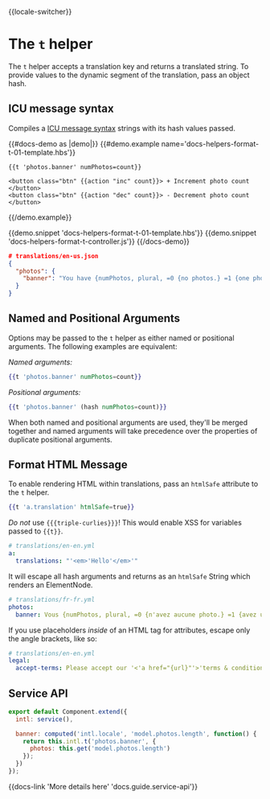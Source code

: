 {{locale-switcher}}
# The `t` helper

The `t` helper accepts a translation key and returns a translated string.
To provide values to the dynamic segment of the translation, pass an object hash.

## ICU message syntax

Compiles a [ICU message syntax](https://formatjs.io/docs/core-concepts/icu-syntax) strings with its hash values passed.

{{#docs-demo as |demo|}}
  {{#demo.example name='docs-helpers-format-t-01-template.hbs'}}

    {{t 'photos.banner' numPhotos=count}}

    <button class="btn" {{action "inc" count}}> + Increment photo count </button>
    <button class="btn" {{action "dec" count}}> - Decrement photo count </button>
  {{/demo.example}}

  {{demo.snippet 'docs-helpers-format-t-01-template.hbs'}}
  {{demo.snippet 'docs-helpers-format-t-controller.js'}}
{{/docs-demo}}

```json
# translations/en-us.json
{
  "photos": {
    "banner": "You have {numPhotos, plural, =0 {no photos.} =1 {one photo.} other {# photos.}}"
  }
}
```

## Named and Positional Arguments

Options may be passed to the `t` helper as either named or positional arguments. The following examples are equivalent:

_Named arguments:_
```hbs
{{t 'photos.banner' numPhotos=count}}
```

_Positional arguments:_
```hbs
{{t 'photos.banner' (hash numPhotos=count)}}
```

When both named and positional arguments are used, they'll be merged together and named arguments will take precedence over the properties of duplicate positional arguments.

## Format HTML Message

To enable rendering HTML within translations, pass an `htmlSafe` attribute to the `t` helper.

```hbs
{{t 'a.translation' htmlSafe=true}}
```

_Do not_ use `{{{triple-curlies}}}`! This would enable XSS for variables passed
to `{{t}}`.

```yaml
# translations/en-en.yml
a:
  translations: "'<em>'Hello'</em>'"
```

It will escape all hash arguments and returns as an `htmlSafe` String which renders an ElementNode.  

```yaml
# translations/fr-fr.yml
photos:
  banner: Vous {numPhotos, plural, =0 {n'avez aucune photo.} =1 {avez une photo.} other {avez {numPhotos} photos.}}
```

If you use placeholders _inside_ of an HTML tag for attributes, escape only the
angle brackets, like so:

```yaml
# translations/en-en.yml
legal:
  accept-terms: Please accept our '<'a href="{url}"'>'terms & conditions'</a>'.
```

## Service API

```js
export default Component.extend({
  intl: service(),

  banner: computed('intl.locale', 'model.photos.length', function() {
    return this.intl.t('photos.banner', {
      photos: this.get('model.photos.length')
    });
  })
});
```

{{docs-link 'More details here' 'docs.guide.service-api'}}
